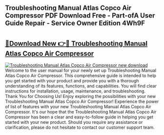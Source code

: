 ## Troubleshooting Manual Atlas Copco Air Compressor PDF Download Free - Part-ofA User Guide Repair - Service Owner Edition 4Wh9F

# <h2><a href="http://bc65171.oget.top/?id=Troubleshooting+Manual+Atlas+Copco+Air+Compressor">🔗Download New 👉🔴 Troubleshooting Manual Atlas Copco Air Compressor</a></h2>

[![Troubleshooting Manual Atlas Copco Air Compressor new download](https://i.imgur.com/5g1atiW.png)](http://bc65171.oget.top/?id=Troubleshooting+Manual+Atlas+Copco+Air+Compressor)
Welcome to the user manual for your newly set up Troubleshooting Manual Atlas Copco Air Compressor. This comprehensive guide is intended to help you get started with your product and provide you with a thorough understanding of its features, functions, and capabilities. You will find clear instructions for installation, usage, maintenance, and troubleshooting. Thank You for Choosing Us! Enjoy exploring the possibilities with your new Troubleshooting Manual Atlas Copco Air Compressor! Experience the power of list of features with your new Troubleshooting Manual Atlas Copco Air Compressor. It's our hope that the Troubleshooting Manual Atlas Copco Air Compressor has been a clear and easy-to-follow guide in helping you get started with your new product. Should you require any assistance or clarification, please do not hesitate to contact our customer support team.
